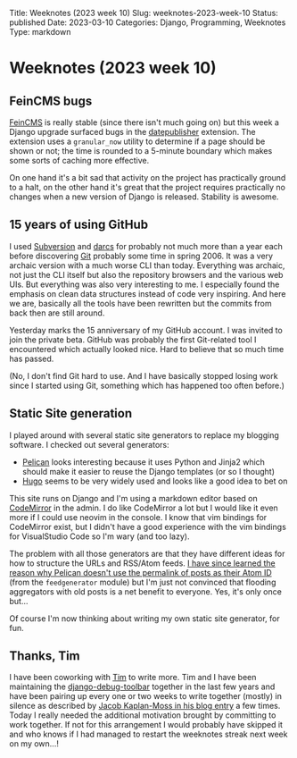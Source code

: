 Title: Weeknotes (2023 week 10)
Slug: weeknotes-2023-week-10
Status: published
Date: 2023-03-10
Categories: Django, Programming, Weeknotes
Type: markdown

# Weeknotes (2023 week 10)

## FeinCMS bugs

[FeinCMS](https://github.com/feincms/feincms/) is really stable (since there isn't much going on) but this week a Django upgrade surfaced bugs in the [datepublisher](https://github.com/feincms/feincms/blob/main/feincms/extensions/datepublisher.py) extension. The extension uses a `granular_now` utility to determine if a page should be shown or not; the time is rounded to a 5-minute boundary which makes some sorts of caching more effective.

On one hand it's a bit sad that activity on the project has practically ground to a halt, on the other hand it's great that the project requires practically no changes when a new version of Django is released. Stability is awesome.

## 15 years of using GitHub

I used [Subversion](https://subversion.apache.org/) and [darcs](http://darcs.net/) for probably not much more than a year each before discovering [Git](https://git-scm.com/) probably some time in spring 2006. It was a very archaic version with a much worse CLI than today. Everything was archaic, not just the CLI itself but also the repository browsers and the various web UIs. But everything was also very interesting to me. I especially found the emphasis on clean data structures instead of code very inspiring. And here we are, basically all the tools have been rewritten but the commits from back then are still around.

Yesterday marks the 15 anniversary of my GitHub account. I was invited to join the private beta. GitHub was probably the first Git-related tool I encountered which actually looked nice. Hard to believe that so much time has passed.

(No, I don't find Git hard to use. And I have basically stopped losing work since I started using Git, something which has happened too often before.)

## Static Site generation

I played around with several static site generators to replace my blogging software. I checked out several generators:

- [Pelican](https://getpelican.com/) looks interesting because it uses Python and Jinja2 which should make it easier to reuse the Django templates (or so I thought)
- [Hugo](https://gohugo.io/) seems to be very widely used and looks like a good idea to bet on

This site runs on Django and I'm using a markdown editor based on [CodeMirror](https://codemirror.net/) in the admin. I do like CodeMirror a lot but I would like it even more if I could use neovim in the console. I know that vim bindings for CodeMirror exist, but I didn't have a good experience with the vim bindings for VisualStudio Code so I'm wary (and too lazy).

The problem with all those generators are that they have different ideas for how to structure the URLs and RSS/Atom feeds. [I have since learned the reason why Pelican doesn't use the permalink of posts as their Atom ID](https://web.archive.org/web/20110514113830/http://diveintomark.org/archives/2004/05/28/howto-atom-id) (from the `feedgenerator` module) but I'm just not convinced that flooding aggregators with old posts is a net benefit to everyone. Yes, it's only once but...

Of course I'm now thinking about writing my own static site generator, for fun.

## Thanks, Tim

I have been coworking with [Tim](https://hachyderm.io/@CodenameTim@fosstodon.org/109807763335807167) to write more. Tim and I have been maintaining the [django-debug-toolbar](https://jazzband.co/projects/django-debug-toolbar) together in the last few years and have been pairing up every one or two weeks to write together (mostly) in silence as described by [Jacob Kaplan-Moss in his blog entry](https://jacobian.org/2021/mar/9/coworking-to-write-more/) a few times. Today I really needed the additional motivation brought by committing to work together. If not for this arrangement I would probably have skipped it and who knows if I had managed to restart the weeknotes streak next week on my own...!

